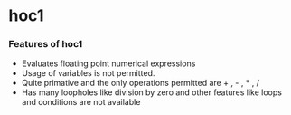 # hoc1

### Features of hoc1
-  Evaluates floating point numerical expressions
-  Usage of variables is not permitted.
-  Quite primative and the only operations permitted are + , - , * , /
-  Has many loopholes like division by zero and other features like loops and conditions are not available
